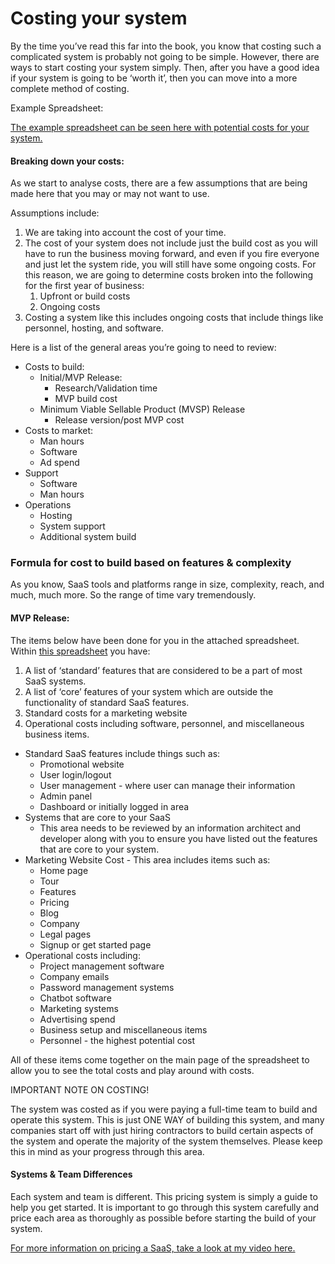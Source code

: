 # Costing your system

By the time you’ve read this far into the book, you know that costing such a complicated system is probably not going to be simple. However, there are ways to start costing your system simply. Then, after you have a good idea if your system is going to be ‘worth it’, then you can move into a more complete method of costing.  


Example Spreadsheet:

[The example spreadsheet can be seen here with potential costs for your system.](https://docs.google.com/spreadsheets/d/1qC2h5e_YFvCAAoWA4Vaj1U7k7XPjsUMuqVoLKLAZh0I/edit?usp=sharing)

#### Breaking down your costs:

As we start to analyse costs, there are a few assumptions that are being made here that you may or may not want to use.  


Assumptions include:  


1. We are taking into account the cost of your time.
2. The cost of your system does not include just the build cost as you will have to run the business moving forward, and even if you fire everyone and just let the system ride, you will still have some ongoing costs. For this reason, we are going to determine costs broken into the following for the first year of business:
   1. Upfront or build costs
   2. Ongoing costs
3. Costing a system like this includes ongoing costs that include things like personnel, hosting, and software.

Here is a list of the general areas you’re going to need to review:  


* Costs to build:
  * Initial/MVP Release:
    * Research/Validation time
    * MVP build cost
  * Minimum Viable Sellable Product \(MVSP\) Release
    * Release version/post MVP cost
* Costs to market:
  * Man hours
  * Software
  * Ad spend
* Support
  * Software
  * Man hours
* Operations
  * Hosting
  * System support
  * Additional system build

### Formula for cost to build based on features & complexity

As you know, SaaS tools and platforms range in size, complexity, reach, and much, much more. So the range of time vary tremendously.  


#### MVP Release:

The items below have been done for you in the attached spreadsheet. Within [this spreadsheet](https://docs.google.com/spreadsheets/d/1qC2h5e_YFvCAAoWA4Vaj1U7k7XPjsUMuqVoLKLAZh0I/edit#gid=92137450) you have:  


1. A list of ‘standard’ features that are considered to be a part of most SaaS systems.
2. A list of ‘core’ features of your system which are outside the functionality of standard SaaS features.
3. Standard costs for a marketing website
4. Operational costs including software, personnel, and miscellaneous business items.   

* Standard SaaS features include things such as:
  * Promotional website
  * User login/logout
  * User management - where user can manage their information
  * Admin panel
  * Dashboard or initially logged in area
* Systems that are core to your SaaS
  * This area needs to be reviewed by an information architect and developer along with you to ensure you have listed out the features that are core to your system.
* Marketing Website Cost - This area includes items such as:
  * Home page
  * Tour
  * Features
  * Pricing
  * Blog
  * Company
  * Legal pages
  * Signup or get started page
* Operational costs including:
  * Project management software
  * Company emails
  * Password management systems
  * Chatbot software
  * Marketing systems
  * Advertising spend
  * Business setup and miscellaneous items
  * Personnel - the highest potential cost

All of these items come together on the main page of the spreadsheet to allow you to see the total costs and play around with costs.  


IMPORTANT NOTE ON COSTING!

The system was costed as if you were paying a full-time team to build and operate this system. This is just ONE WAY of building this system, and many companies start off with just hiring contractors to build certain aspects of the system and operate the majority of the system themselves. Please keep this in mind as your progress through this area.

#### Systems & Team Differences

Each system and team is different. This pricing system is simply a guide to help you get started. It is important to go through this system carefully and price each area as thoroughly as possible before starting the build of your system.  


[For more information on pricing a SaaS, take a look at my video here.](https://www.youtube.com/watch?v=oVV5pd2Jkqs)  


